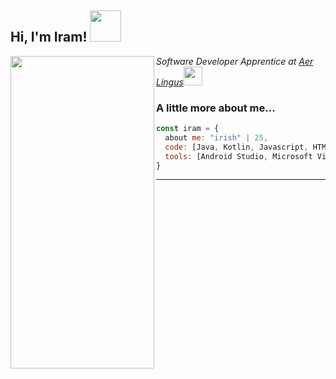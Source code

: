 <h2> Hi, I'm Iram! <img src="https://media.giphy.com/media/mGcNjsfWAjY5AEZNw6/giphy.gif" width="50"></h2>
<img align='left' src="https://user-images.githubusercontent.com/53649201/98462016-ee51fa80-21d6-11eb-92b9-393853f5490b.gif" width="230" height="500">
<p><em>Software Developer Apprentice at <a href="http://www.unb.br">Aer Lingus</a><img src="https://media.giphy.com/media/fYSnHlufseco8Fh93Z/giphy.gif" width="30">
</em></p>

### A little more about me...  

```javascript
const iram = {
  about me: "irish" | 25,
  code: [Java, Kotlin, Javascript, HTML, C#, PHP],
  tools: [Android Studio, Microsoft Visual Studio],
}
```
---
